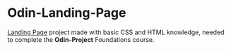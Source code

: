 # Odin-Landing-Page
[Landing Page](https://hallimasa.github.io/css-flexbox-practice/) project made with basic CSS and HTML knowledge, needed to complete the **Odin-Project** Foundations course.
